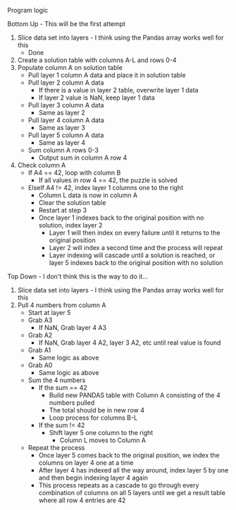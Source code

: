 Program logic

Bottom Up - This will be the first attempt
1. Slice data set into layers - I think using the Pandas array works well for this
    - Done
2. Create a solution table with columns A-L and rows 0-4
3. Populate column A on solution table
    - Pull layer 1 column A data and place it in solution table
    - Pull layer 2 column A data
        - If there is a value in layer 2 table, overwrite layer 1 data
        - If layer 2 value is NaN, keep layer 1 data
    - Pull layer 3 column A data
        - Same as layer 2
    - Pull layer 4 column A data
        - Same as layer 3
    - Pull layer 5 column A data
        - Same as layer 4
    - Sum column A rows 0-3
        - Output sum in column A row 4
4. Check column A
    - If A4 == 42, loop with column B
        - If all values in row 4 == 42, the puzzle is solved
    - ElseIf A4 != 42, index layer 1 columns one to the right
        - Column L data is now in column A
        - Clear the solution table
        - Restart at step 3
        - Once layer 1 indexes back to the original position with no solution, index layer 2
            - Layer 1 will then index on every failure until it returns to the original position
            - Layer 2 will index a second time and the process will repeat
            - Layer indexing will cascade until a solution is reached, or layer 5 indexes back to the original position with no solution


Top Down - I don't think this is the way to do it...
1. Slice data set into layers - I think using the Pandas array works well for this
2. Pull 4 numbers from column A
    - Start at layer 5
    - Grab A3
      - If NaN, Grab layer 4 A3
    - Grab A2
      - If NaN, Grab layer 4 A2, layer 3 A2, etc until real value is found
    - Grab A1
      - Same logic as above
    - Grab A0
      - Same logic as above
    - Sum the 4 numbers
      - If the sum == 42
        - Build new PANDAS table with Column A consisting of the 4 numbers pulled
        - The total should be in new row 4
        - Loop process for columns B-L
      - If the sum != 42
        - Shift layer 5 one column to the right
          - Column L moves to Column A
    - Repeat the process
      - Once layer 5 comes back to the original position, we index the columns on layer 4 one at a time
      - After layer 4 has indexed all the way around, index layer 5 by one and then begin indexing layer 4 again
      - This process repeats as a cascade to go through every combination of columns on all 5 layers until we get a result table where all row 4 entries are 42
     

    
